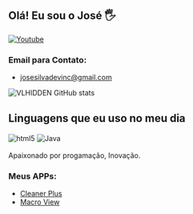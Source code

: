 ## Olá! Eu sou o José 🖐️
[![Youtube](https://img.shields.io/badge/YouTube-FF0000?style=for-the-badge&logo=youtube&logoColor=white)](https://youtube.com/channel/UC2BoMF0mLVgLUmEbyV3EO8g)
### Email para Contato:
- josesilvadevinc@gmail.com<br/>
 

![VLHIDDEN GitHub stats](https://github-readme-stats.vercel.app/api?username=VLHIDDEN&show_icons=true&theme=dark&count_private=true)
## Linguagens que eu uso no meu dia
<div style="display: inline_block">
  <img align="center" alt="html5" src="https://img.shields.io/badge/HTML5-E34F26?style=for-the-badge&logo=html5&logoColor=white" />
  <img align="center" alt="Java" src="https://img.shields.io/badge/Java-ED8B00?style=for-the-badge&logo=java&logoColor=white" />
</div><br/>
Apaixonado por progamação, Inovação.

### Meus APPs:
- [Cleaner Plus](https://play.google.com/store/apps/details?id=com.sensi.alt)<br/>
- [Macro View](https://play.google.com/store/apps/details?id=com.macro.view)<br/>
